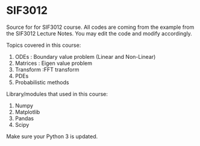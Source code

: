 # SIF3012
Source for for SIF3012 course.
All codes are coming from the example from the SIF3012 Lecture Notes. 
You may edit the code and modify accordingly.

Topics covered in this course:
1. ODEs : Boundary value problem (Linear and Non-Linear)
2. Matrices : Eigen value problem
3. Transform :FFT transform
4. PDEs 
5. Probabilistic methods




Library/modules that used in this course:
1. Numpy
2. Matplotlib
3. Pandas
4. Scipy

Make sure your Python 3 is updated.

